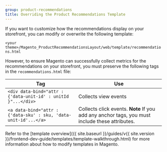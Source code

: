 ```yaml
---
group: product-recommendations
title: Overriding the Product Recommendations Template
---
```


If you want to customize how the recommendations display on your storefront, you can modify or overwrite the following template:

`<your theme>/Magento_ProductRecommendationsLayout/web/template/recommendations.html`

However, to ensure Magento can successfully collect metrics for the recommendations on your storefront, you must preserve the following tags in the `recommendations.html` file:

|Tag|Use|
|---|---|
|`<div data-bind="attr : {'data-unit-id' : unitId }"...</div>`| Collects view events|
|`<a data-bind="attr : {'data-sku' : sku, 'data-unit-id'...</a>`| Collects click events. **Note** If you add any anchor tags, you must include these attributes.|

Refer to the [template overview]({{ site.baseurl }}/guides/v{{ site.version }}/frontend-dev-guide/templates/template-walkthrough.html) for more information about how to modify templates in Magento.
